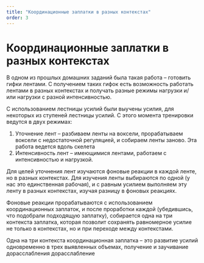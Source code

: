 ```yaml
---
title: "Координационные заплатки в разных контекстах"
order: 3
---
```


# Координационные заплатки в разных контекстах

В одном из прошлых домашних заданий была такая работа – готовить гифки лентами. С получением таких гифок есть возможность работать лентами в разных контекстах и получать разные режимы нагрузки и/или нагрузки с разной интенсивностью.

С использованием лестницы усилий были выучены усилия, для некоторых из ступеней лестницы усилий. С этого момента тренировки ведутся в двух режимах:

1. Уточнение лент – разбиваем ленты на воксели, прорабатываем воксели с недостаточной регуляцией, и собираем ленты заново. Эта работа ведется вдоль скелета
2. Интенсивность лент – имеющимися лентами, работаем с интенсивностью и нагрузкой.

Для целей уточнения лент изучаются фоновые реакции в каждой ленте, но в разных контекстах. Для изучения ленты выбираются по одной (у нас это единственная рабочая), и с равным усилием выполняем эту ленту в разных контекстах, изучая разницу в фоновых реакциях.

Фоновые реакции прорабатываются с использованием координационных заплаток, и после проработки каждой (убедившись, что подобрали подходящую заплатку), собирается одна на три контекста заплатка, которая позволит сохранять равномерное усилие не только в контекстах, но и при переходе между контекстами.

Одна на три контекста координационная заплатка – это развитие усилий одновременно в трех выявленных объемах, получение и заучивание дорасслабления дорасслабление